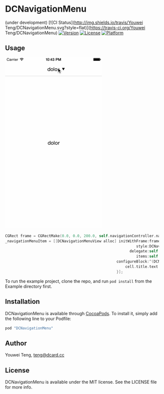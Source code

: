# DCNavigationMenu
 (under development)
[![CI Status](http://img.shields.io/travis/Youwei Teng/DCNavigationMenu.svg?style=flat)](https://travis-ci.org/Youwei Teng/DCNavigationMenu)
[![Version](https://img.shields.io/cocoapods/v/DCNavigationMenu.svg?style=flat)](http://cocoapods.org/pods/DCNavigationMenu)
[![License](https://img.shields.io/cocoapods/l/DCNavigationMenu.svg?style=flat)](http://cocoapods.org/pods/DCNavigationMenu)
[![Platform](https://img.shields.io/cocoapods/p/DCNavigationMenu.svg?style=flat)](http://cocoapods.org/pods/DCNavigationMenu)

## Usage
 <img src="https://raw.githubusercontent.com/youweit/DCNavigationMenu/master/screenshot/sreenshoot.gif" alt="DCLazyInstantiate" title="DCNavigationMenu">

```objective-c
CGRect frame = CGRectMake(0.0, 0.0, 200.0, self.navigationController.navigationBar.bounds.size.height);
_navigationMenuItem = [[DCNavigationMenuView alloc] initWithFrame:frame
															style:DCNavigationMenuViewStyleDown
														 delegate:self parentView:self.view
															items:self.menuItems
												   configureBlock:^(DCNavigationMenuDefaultCollectionViewCell *cell, id item) {
													   cell.title.text = item;
												   }];
```

To run the example project, clone the repo, and run `pod install` from the Example directory first.

## Installation

DCNavigationMenu is available through [CocoaPods](http://cocoapods.org). To install
it, simply add the following line to your Podfile:

```ruby
pod "DCNavigationMenu"
```

## Author

Youwei Teng, teng@dcard.cc

## License

DCNavigationMenu is available under the MIT license. See the LICENSE file for more info.
